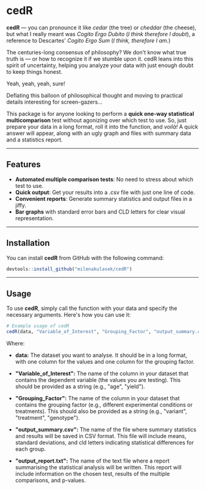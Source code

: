 # cedR

**cedR** — you can pronounce it like *cedar* (the tree) or *cheddar* (the cheese), but what I really meant was *Cogito Ergo Dubito* (*I think therefore I doubt*), a reference to Descartes' *Cogito Ergo Sum* (*I think, therefore I am.*)

The centuries-long consensus of philosophy? We don't know what true truth is — or how to recognize it if we stumble upon it. cedR leans into this spirit of uncertainty, helping you analyze your data with just enough doubt to keep things honest.

Yeah, yeah, yeah, sure!

Deflating this balloon of philosophical thought and moving to practical details interesting for screen-gazers…

This package is for anyone looking to perform a **quick one-way statistical multicomparison** test without agonizing over which test to use. So, just prepare your data in a long format, roll it into the function, and *voilà!* A quick answer will appear, along with an ugly graph and files with summary data and a statistics report.

------------------------------------------------------------------------

## Features

-   **Automated multiple comparison tests**: No need to stress about which test to use.
-   **Quick output**: Get your results into a .csv file with just one line of code.
-   **Convenient reports**: Generate summary statistics and output files in a jiffy.
-   **Bar graphs** with standard error bars and CLD letters for clear visual representation.

------------------------------------------------------------------------

## Installation

You can install **cedR** from GitHub with the following command:

```r
devtools::install_github("milenakulasek/cedR")
```
------------------------------------------------------------------------

## Usage

To use **cedR**, simply call the function with your data and specify the necessary arguments. Here's how you can use it:

```r
# Example usage of cedR
cedR(data, "Variable_of_Interest", "Grouping_Factor", "output_summary.csv", "output_report.txt")
```

Where:

-   **data:** The dataset you want to analyse. It should be in a long format, with one column for the values and one column for the grouping factor.

-   **"Variable_of_Interest":** The name of the column in your dataset that contains the dependent variable (the values you are testing). This should be provided as a string (e.g., "age", "yield").

-   **"Grouping_Factor":** The name of the column in your dataset that contains the grouping factor (e.g., different experimental conditions or treatments). This should also be provided as a string (e.g., "variant", "treatment", "genotype").

-   **"output_summary.csv":** The name of the file where summary statistics and results will be saved in CSV format. This file will include means, standard deviations, and cld letters indicating statistical differences for each group.

-   **"output_report.txt":** The name of the text file where a report summarising the statistical analysis will be written. This report will include information on the chosen test, results of the multiple comparisons, and p-values.

